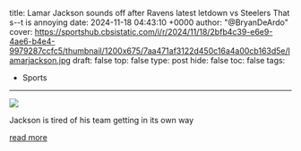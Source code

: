 title: Lamar Jackson sounds off after Ravens latest letdown vs Steelers That s--t is annoying
date: 2024-11-18 04:43:10 +0000
author: "@BryanDeArdo"
cover: https://sportshub.cbsistatic.com/i/r/2024/11/18/2bfb4c39-e6e9-4ae6-b4e4-9979287ccfc5/thumbnail/1200x675/7aa471af3122d450c16a4a00cb163d5e/lamarjackson.jpg
draft: false
top: false
type: post
hide: false
toc: false
tags:
  - Sports
---

![](https://sportshub.cbsistatic.com/i/r/2024/11/18/2bfb4c39-e6e9-4ae6-b4e4-9979287ccfc5/thumbnail/1200x675/7aa471af3122d450c16a4a00cb163d5e/lamarjackson.jpg)

Jackson is tired of his team getting in its own way

[read more](https://www.cbssports.com/nfl/news/lamar-jackson-sounds-off-after-ravens-latest-letdown-vs-steelers-that-s-t-is-annoying/)
